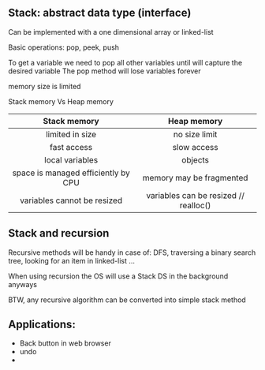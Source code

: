 Stack: abstract data type (interface)
---
Can be implemented with a one dimensional array or linked-list

Basic operations: pop, peek, push

To get a variable we need to pop all other variables until will capture the desired variable
The pop method will lose variables forever

memory size is limited 


Stack memory Vs Heap memory


| Stack memory  | Heap memory |
|:----------:|:-------------:|
| limited in size | no size limit |
| fast access | slow access |
| local variables | objects |
| space is managed efficiently by CPU | memory may be fragmented |
| variables cannot be resized | variables can be resized // realloc() |


Stack and recursion
---

Recursive methods will be handy in case of: DFS, traversing a binary search tree, looking for an item in linked-list ...

When using recursion the OS will use a Stack DS in the background anyways

BTW, any recursive algorithm can be converted into simple stack method


Applications:
---

* Back button in web browser
* undo
* 